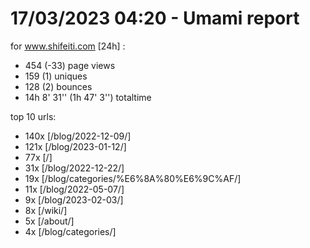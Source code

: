 # 17/03/2023 04:20 - Umami report
for www.shifeiti.com [24h] :

 - 454 (-33) page views
 - 159 (1) uniques
 - 128 (2) bounces
 - 14h 8' 31'' (1h 47' 3'') totaltime


top 10 urls:
 - 140x [/blog/2022-12-09/]
 - 121x [/blog/2023-01-12/]
 - 77x [/]
 - 31x [/blog/2022-12-22/]
 - 19x [/blog/categories/%E6%8A%80%E6%9C%AF/]
 - 11x [/blog/2022-05-07/]
 - 9x [/blog/2023-02-03/]
 - 8x [/wiki/]
 - 5x [/about/]
 - 4x [/blog/categories/]


